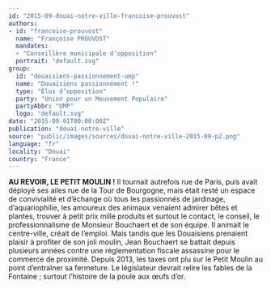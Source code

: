 ```yaml
---
id: "2015-09-douai-notre-ville-francoise-prouvost"
authors:
- id: "francoise-prouvost"
  name: "Françoise PROUVOST"
  mandates: 
  - "Conseillère municipale d’opposition"
  portrait: "default.svg"
group:
  id: "douaisiens-passionnement-ump"
  name: "Douaisiens passionnément !"
  type: "Élus d’opposition"
  party: "Union pour un Mouvement Populaire"
  partyAbbr: "UMP"
  logo: "default.svg"
date: "2015-09-01T00:00:00Z"
publication: "douai-notre-ville"
source: "public/images/sources/douai-notre-ville-2015-09-p2.png"
language: "fr"
locality: "Douai"
country: "France"
---
```


**AU REVOIR, LE PETIT MOULIN !**
Il tournait autrefois rue de Paris, puis avait déployé ses ailes rue de la Tour de Bourgogne, mais était resté un espace de convivialité et d’échange où tous les passionnés de jardinage, d’aquariophilie, les amoureux des animaux venaient admirer bêtes et plantes, trouver à petit prix mille produits et surtout le contact, le conseil, le professionnalisme de Monsieur Bouchaert et de son équipe. Il animait le centre-ville, créait de l’emploi. Mais tandis que les Douaisiens prenaient plaisir à profiter de son joli moulin, Jean Bouchaert  se battait depuis plusieurs années contre une règlementation fiscale assassine pour le commerce de proximité. Depuis 2013, les taxes ont plu sur le Petit Moulin au point d’entraîner sa fermeture. Le législateur devrait relire les fables de la Fontaine ; surtout l’histoire de la poule aux œufs d’or.
